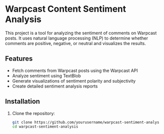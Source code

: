 # Warpcast Content Sentiment Analysis

This project is a tool for analyzing the sentiment of comments on Warpcast posts. It uses natural language processing (NLP) to determine whether comments are positive, negative, or neutral and visualizes the results.

## Features

- Fetch comments from Warpcast posts using the Warpcast API
- Analyze sentiment using TextBlob
- Generate visualizations of sentiment polarity and subjectivity
- Create detailed sentiment analysis reports

## Installation

1. Clone the repository:
   ```bash
   git clone https://github.com/yourusername/warpcast-sentiment-analysis.git
   cd warpcast-sentiment-analysis
